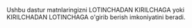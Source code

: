 Ushbu dastur matnlaringizni LOTINCHADAN KIRILCHAGA yoki KIRILCHADAN LOTINCHAGA o'girib berish imkoniyatini beradi.   
